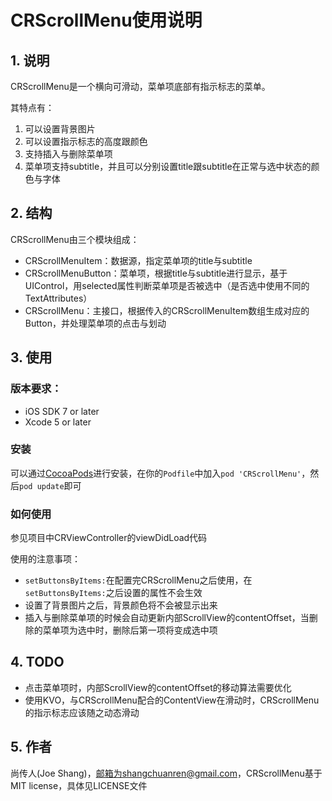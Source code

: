CRScrollMenu使用说明
====================

## 1. 说明

CRScrollMenu是一个横向可滑动，菜单项底部有指示标志的菜单。

其特点有：

1. 可以设置背景图片
2. 可以设置指示标志的高度跟颜色
3. 支持插入与删除菜单项
4. 菜单项支持subtitle，并且可以分别设置title跟subtitle在正常与选中状态的颜色与字体

## 2. 结构

CRScrollMenu由三个模块组成：

- CRScrollMenuItem：数据源，指定菜单项的title与subtitle
- CRScrollMenuButton：菜单项，根据title与subtitle进行显示，基于UIControl，用selected属性判断菜单项是否被选中（是否选中使用不同的TextAttributes）
- CRScrollMenu：主接口，根据传入的CRScrollMenuItem数组生成对应的Button，并处理菜单项的点击与划动

## 3. 使用

### 版本要求：

- iOS SDK 7 or later
- Xcode 5 or later

### 安装

可以通过[CocoaPods](http://cocoapods.org/)进行安装，在你的`Podfile`中加入`pod 'CRScrollMenu'`，然后`pod update`即可

### 如何使用

参见项目中CRViewController的viewDidLoad代码

使用的注意事项：

- `setButtonsByItems:`在配置完CRScrollMenu之后使用，在`setButtonsByItems:`之后设置的属性不会生效
- 设置了背景图片之后，背景颜色将不会被显示出来
- 插入与删除菜单项的时候会自动更新内部ScrollView的contentOffset，当删除的菜单项为选中时，删除后第一项将变成选中项

## 4. TODO

- 点击菜单项时，内部ScrollView的contentOffset的移动算法需要优化
- 使用KVO，与CRScrollMenu配合的ContentView在滑动时，CRScrollMenu的指示标志应该随之动态滑动

## 5. 作者

尚传人(Joe Shang)，邮箱为shangchuanren@gmail.com，CRScrollMenu基于MIT license，具体见LICENSE文件
